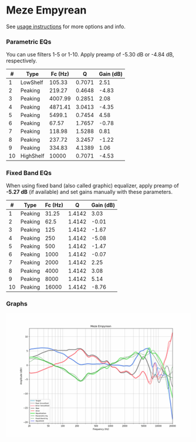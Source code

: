 # Meze Empyrean
See [usage instructions](https://github.com/jaakkopasanen/AutoEq#usage) for more options and info.

### Parametric EQs
You can use filters 1-5 or 1-10. Apply preamp of -5.30 dB or -4.84 dB, respectively.

|   # | Type      |   Fc (Hz) |      Q |   Gain (dB) |
|-----|-----------|-----------|--------|-------------|
|   1 | LowShelf  |    105.33 | 0.7071 |        2.51 |
|   2 | Peaking   |    219.27 | 0.4648 |       -4.83 |
|   3 | Peaking   |   4007.99 | 0.2851 |        2.08 |
|   4 | Peaking   |   4871.41 | 3.0413 |       -4.35 |
|   5 | Peaking   |   5499.1  | 0.7454 |        4.58 |
|   6 | Peaking   |     67.57 | 1.7657 |       -0.78 |
|   7 | Peaking   |    118.98 | 1.5288 |        0.81 |
|   8 | Peaking   |    237.72 | 3.2457 |       -1.22 |
|   9 | Peaking   |    334.83 | 4.1389 |        1.06 |
|  10 | HighShelf |  10000    | 0.7071 |       -4.53 |

### Fixed Band EQs
When using fixed band (also called graphic) equalizer, apply preamp of **-5.27 dB** (if available) and set gains manually with these parameters.

|   # | Type    |   Fc (Hz) |      Q |   Gain (dB) |
|-----|---------|-----------|--------|-------------|
|   1 | Peaking |     31.25 | 1.4142 |        3.03 |
|   2 | Peaking |     62.5  | 1.4142 |       -0.01 |
|   3 | Peaking |    125    | 1.4142 |       -1.67 |
|   4 | Peaking |    250    | 1.4142 |       -5.08 |
|   5 | Peaking |    500    | 1.4142 |       -1.47 |
|   6 | Peaking |   1000    | 1.4142 |       -0.07 |
|   7 | Peaking |   2000    | 1.4142 |        2.25 |
|   8 | Peaking |   4000    | 1.4142 |        3.08 |
|   9 | Peaking |   8000    | 1.4142 |        5.14 |
|  10 | Peaking |  16000    | 1.4142 |       -8.76 |

### Graphs
![](./Meze%20Empyrean.png)
